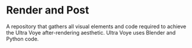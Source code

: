 # Render and Post
A repository that gathers all visual elements and code required to achieve the Ultra Voye after-rendering aesthetic. Ultra Voye uses Blender and Python code.
